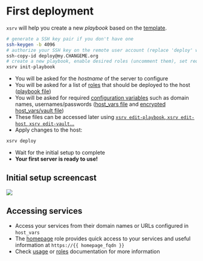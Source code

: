 # First deployment

`xsrv` will help you create a new _playbook_ based on the [template](https://gitlab.com/nodiscc/xsrv/-/tree/master/playbooks/xsrv/).

```bash
# generate a SSH key pair if you don't have one
ssh-keygen -b 4096
# authorize your SSH key on the remote user account (replace 'deploy' with the user you created during server preparation)
ssh-copy-id deploy@my.CHANGEME.org
# create a new playbook, enable desired roles (uncomment them), set required variables
xsrv init-playbook
```

- You will be asked for the _hostname_ of the server to configure
- You will be asked for a list of [roles](https://xsrv.readthedocs.io/en/latest/#roles) that should be deployed to the host ([playbook file](https://gitlab.com/nodiscc/xsrv/-/blob/master/playbooks/xsrv/playbook.yml))
- You will be asked for required [configuration variables](../configuration-variables.md) such as domain names, usernames/passwords ([host_vars file](https://gitlab.com/nodiscc/xsrv/-/blob/master/playbooks/xsrv/host_vars/my.example.org/my.example.org.yml) and [encrypted host_vars/vault file](https://gitlab.com/nodiscc/xsrv/-/blob/master/playbooks/xsrv/host_vars/my.example.org/my.example.org.vault.yml))
- These files can be accessed later using [`xsrv edit-playbook`, `xsrv edit-host`, `xsrv edit-vault`...](usage.md)
- Apply changes to the host:

```bash
xsrv deploy
```

- Wait for the initial setup to complete
- **Your first server is ready to use!**


## Initial setup screencast

[![](https://asciinema.org/a/kGt6mVg3GxFlDPXwagiwg4Laq.svg)](https://asciinema.org/a/kGt6mVg3GxFlDPXwagiwg4Laq)


## Accessing services

- Access your services from their domain names or URLs configured in `host_vars`
- The [homepage](https://gitlab.com/nodiscc/xsrv/-/tree/master/roles/homepage) role provides quick access to your services and useful information at `https://{{ homepage_fqdn }}`
- Check [usage](../usage.md) or [roles](https://xsrv.readthedocs.io/en/latest/#roles) documentation for more information
<!-- TODO - Run `xsrv info` to display host information in your terminal, and update the summary in [README.md](https://gitlab.com/nodiscc/xsrv/-/blob/master/playbooks/xsrv/README.md) in your playbook directory -->

